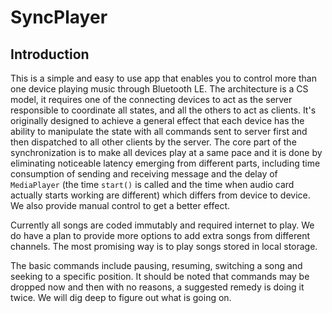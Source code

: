 # SyncPlayer

## Introduction

This is a simple and easy to use app that enables you to control more than one device playing music through Bluetooth LE.  The architecture is a CS model, it requires one of the connecting devices to act as the server responsible to coordinate all states, and all the others to act as clients. It's originally designed to achieve a general effect that each device has the ability to manipulate the state with all commands sent to server first and then dispatched to all other clients by the server. The core part of the synchronization is to make all devices play at a same pace and it is done by eliminating noticeable latency emerging from different parts, including time consumption of sending and receiving message and the delay of `MediaPlayer` (the time `start()` is called and the time when audio card actually starts working are different) which differs from device to device. We also provide manual control to get a better effect.

Currently all songs are coded immutably and required internet to play. We do have a plan to provide more options to add extra songs from different channels. The most promising way is to play songs stored in local storage.

The basic commands include pausing, resuming, switching a song and seeking to a specific position. It should be noted that commands may be dropped now and then with no reasons, a suggested remedy is doing it twice. We will dig deep to figure out what is going on.
